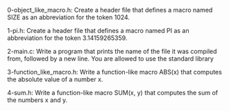 0-object_like_macro.h: Create a header file that defines a macro named SIZE as an abbreviation for the token 1024.


1-pi.h: Create a header file that defines a macro named PI as an abbreviation for the token 3.14159265359.


2-main.c: Write a program that prints the name of the file it was compiled from, followed by a new line.
You are allowed to use the standard library


3-function_like_macro.h: Write a function-like macro ABS(x) that computes the absolute value of a number x.


4-sum.h: Write a function-like macro SUM(x, y) that computes the sum of the numbers x and y.
